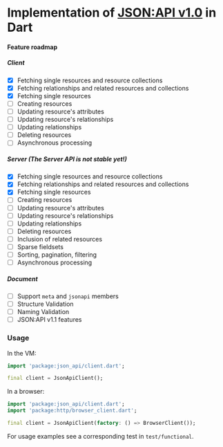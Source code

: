 # Implementation of [JSON:API v1.0](http://jsonapi.org) in Dart

#### Feature roadmap
##### Client
- [x] Fetching single resources and resource collections
- [x] Fetching relationships and related resources and collections
- [x] Fetching single resources
- [ ] Creating resources
- [ ] Updating resource's attributes
- [ ] Updating resource's relationships
- [ ] Updating relationships
- [ ] Deleting resources
- [ ] Asynchronous processing 

##### Server (The Server API is not stable yet!)
- [x] Fetching single resources and resource collections
- [x] Fetching relationships and related resources and collections
- [x] Fetching single resources
- [ ] Creating resources
- [ ] Updating resource's attributes
- [ ] Updating resource's relationships
- [ ] Updating relationships
- [ ] Deleting resources
- [ ] Inclusion of related resources 
- [ ] Sparse fieldsets 
- [ ] Sorting, pagination, filtering
- [ ] Asynchronous processing 

##### Document
- [ ] Support `meta` and `jsonapi` members
- [ ] Structure Validation
- [ ] Naming Validation
- [ ] JSON:API v1.1 features

### Usage
In the VM:
```dart
import 'package:json_api/client.dart';

final client = JsonApiClient();
```

In a browser:
```dart
import 'package:json_api/client.dart';
import 'package:http/browser_client.dart';

final client = JsonApiClient(factory: () => BrowserClient());
```

For usage examples see a corresponding test in `test/functional`.